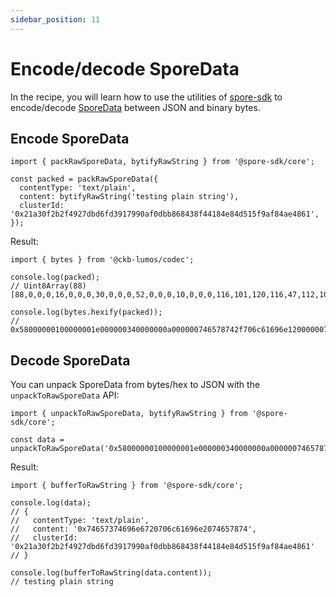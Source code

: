 ```yaml
---
sidebar_position: 11
---
```


# Encode/decode SporeData

In the recipe, you will learn how to use the utilities of [spore-sdk](/resources/spore-sdk) to encode/decode [SporeData](/basics/spore-tech-def#spore-cell) between JSON and binary bytes.

## Encode SporeData

```tsx
import { packRawSporeData, bytifyRawString } from '@spore-sdk/core';

const packed = packRawSporeData({
  contentType: 'text/plain',
  content: bytifyRawString('testing plain string'),
  clusterId: '0x21a30f2b2f4927dbd6fd3917990af0dbb868438f44184e84d515f9af84ae4861',
});
```

Result:

```tsx
import { bytes } from '@ckb-lumos/codec';

console.log(packed);
// Uint8Array(88) [88,0,0,0,16,0,0,0,30,0,0,0,52,0,0,0,10,0,0,0,116,101,120,116,47,112,108,97,105,110,18,0,0,0,116,101,115,116,105,110,103,32,112,108,97,105,110,32,116,101,120,116,32,0,0,0,33,163,15,43,47,73,39,219,214,253,57,23,153,10,240,219,184,104,67,143,68,24,78,132,213,21,249,175,132,174,72,97]

console.log(bytes.hexify(packed));
// 0x58000000100000001e000000340000000a000000746578742f706c61696e1200000074657374696e6720706c61696e20746578742000000021a30f2b2f4927dbd6fd3917990af0dbb868438f44184e84d515f9af84ae4861
```

## Decode SporeData

You can unpack SporeData from bytes/hex to JSON with the `unpackToRawSporeData` API:

```tsx
import { unpackToRawSporeData, bytifyRawString } from '@spore-sdk/core';

const data = unpackToRawSporeData('0x58000000100000001e000000340000000a000000746578742f706c61696e1200000074657374696e6720706c61696e20746578742000000021a30f2b2f4927dbd6fd3917990af0dbb868438f44184e84d515f9af84ae4861');
```

Result:

```tsx
import { bufferToRawString } from '@spore-sdk/core';

console.log(data);
// {
//   contentType: 'text/plain',
//   content: '0x74657374696e6720706c61696e2074657874',
//   clusterId: '0x21a30f2b2f4927dbd6fd3917990af0dbb868438f44184e84d515f9af84ae4861'
// }

console.log(bufferToRawString(data.content));
// testing plain string
```

